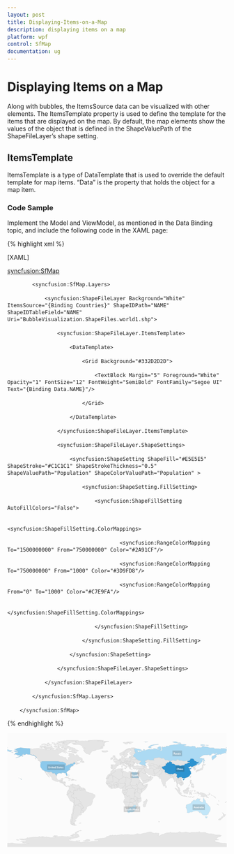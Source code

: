 ```yaml
---
layout: post
title: Displaying-Items-on-a-Map
description: displaying items on a map
platform: wpf
control: SfMap
documentation: ug
---
```


# Displaying Items on a Map

Along with bubbles, the ItemsSource data can be visualized with other elements. The ItemsTemplate property is used to define the template for the items that are displayed on the map. By default, the map elements show the values of the object that is defined in the ShapeValuePath of the ShapeFileLayer’s shape setting.

## ItemsTemplate

ItemsTemplate is a type of DataTemplate that is used to override the default template for map items. “Data” is the property that holds the object for a map item.

### Code Sample

Implement the Model and ViewModel, as mentioned in the Data Binding topic, and include the following code in the XAML page:

{% highlight xml %}


[XAML]

<syncfusion:SfMap>

            <syncfusion:SfMap.Layers>

                <syncfusion:ShapeFileLayer Background="White" ItemsSource="{Binding Countries}" ShapeIDPath="NAME" ShapeIDTableField="NAME" Uri="BubbleVisualization.ShapeFiles.world1.shp">

                    <syncfusion:ShapeFileLayer.ItemsTemplate>

                        <DataTemplate>

                            <Grid Background="#332D2D2D">

                                <TextBlock Margin="5" Foreground="White" Opacity="1" FontSize="12" FontWeight="SemiBold" FontFamily="Segoe UI" Text="{Binding Data.NAME}"/>

                            </Grid>

                        </DataTemplate>

                    </syncfusion:ShapeFileLayer.ItemsTemplate>

                    <syncfusion:ShapeFileLayer.ShapeSettings>

                        <syncfusion:ShapeSetting ShapeFill="#E5E5E5" ShapeStroke="#C1C1C1" ShapeStrokeThickness="0.5" ShapeValuePath="Population" ShapeColorValuePath="Population" >

                            <syncfusion:ShapeSetting.FillSetting>

                                <syncfusion:ShapeFillSetting AutoFillColors="False">

                                    <syncfusion:ShapeFillSetting.ColorMappings>

                                        <syncfusion:RangeColorMapping To="1500000000" From="750000000" Color="#2A91CF"/>

                                        <syncfusion:RangeColorMapping To="750000000" From="1000" Color="#3D9FD8"/>

                                        <syncfusion:RangeColorMapping From="0" To="1000" Color="#C7E9FA"/>

                                    </syncfusion:ShapeFillSetting.ColorMappings>

                                </syncfusion:ShapeFillSetting>

                            </syncfusion:ShapeSetting.FillSetting>

                        </syncfusion:ShapeSetting>

                    </syncfusion:ShapeFileLayer.ShapeSettings>

                </syncfusion:ShapeFileLayer>

            </syncfusion:SfMap.Layers>

        </syncfusion:SfMap>
{% endhighlight %}


![](Displaying-Items-on-a-Map_images/Displaying-Items-on-a-Map_img1.png)



